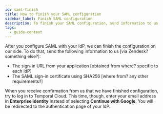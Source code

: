 ```yaml
---
id: saml-finish
title: How to finish your SAML configuration
sidebar_label: Finish SAML configuration
description: To finish your SAML configuration, send information to us and then test your connection.
tags:
  - guide-context
---
```


After you configure SAML with your IdP, we can finish the configuration on our side.
To do that, send the following information to us [via Zendesk? something else?]:
  - The sign-in URL from your application [obtained from where? specific to each IdP]
  - The SAML sign-in certificate using SHA256 [where from? any other requirements?]

When you receive confirmation from us that we have finished configuration, try to log in to Temporal Cloud.
This time, though, enter your email address in **Enterprise identity** instead of selecting **Continue with Google**.
You will be redirected to the authentication page of your IdP.
